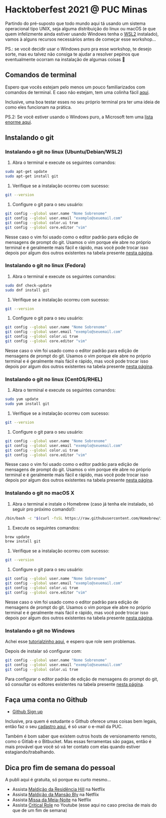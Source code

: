 # Hacktoberfest 2021 @ PUC Minas

Partindo do pré-suposto que todo mundo aqui tá usando um sistema operacional tipo UNIX, seja alguma distribuição do linux ou macOS (e que quem infelizmente ainda estiver usando Windows tenha o [WSL2](https://ubunlog.com/pt/wsl-como-instalar-y-usar-el-susbistema-ubuntu-en-windows-10/) instalado), vamos à alguns recursos necessários antes de começar esse workshop...

PS.: se você decidir usar o Windows puro pra esse workshop, te desejo sorte, mas eu talvez não consiga te ajudar a resolver pepinos que eventualmente ocorram na instalação de algumas coisas 🤷

## Comandos de terminal

Espero que vocês estejam pelo menos um pouco familiarizados com comandos de terminal. E caso não estejam, tem uma colinha fácil [aqui](https://www.hostinger.com.br/tutoriais/comandos-linux).

Inclusive, uma boa testar esses no seu próprio terminal pra ter uma ideia de como eles funcionam na prática.

PS.2: Se você estiver usando o Windows puro, a Microsoft tem uma [lista enorme aqui](https://docs.microsoft.com/pt-br/windows-server/administration/windows-commands/windows-commands).

## Instalando o git

### Instalando o git no linux (Ubuntu/Debian/WSL2)

1. Abra o terminal e execute os seguintes comandos:

```bash
sudo apt-get update
sudo apt-get install git
```

1. Verifique se a instalação ocorreu com sucesso:

```bash
git --version
```

1. Configure o git para o seu usuário:

```bash
git config --global user.name "Nome Sobrenome"
git config --global user.email "exemplo@seuemail.com"
git config --global color.ui true
git config --global core.editor "vim"
```

Nesse caso o vim foi usado como o editor padrão para edição de mensagens de prompt do git. Usamos o vim porque ele abre no próprio terminal e é geralmente mais fácil e rápido, mas você pode trocar isso depois por algum dos outros existentes na tabela presente [nesta página](https://www.atlassian.com/br/git/tutorials/setting-up-a-repository/git-config).

### Instalando o git no linux (Fedora)

1. Abra o terminal e execute os seguintes comandos:

```bash
sudo dnf check-update
sudo dnf install git
```

1. Verifique se a instalação ocorreu com sucesso:

```bash
git --version
```

1. Configure o git para o seu usuário:

```bash
git config --global user.name "Nome Sobrenome"
git config --global user.email "exemplo@seuemail.com"
git config --global color.ui true
git config --global core.editor "vim"
```

Nesse caso o vim foi usado como o editor padrão para edição de mensagens de prompt do git. Usamos o vim porque ele abre no próprio terminal e é geralmente mais fácil e rápido, mas você pode trocar isso depois por algum dos outros existentes na tabela presente [nesta página](https://www.atlassian.com/br/git/tutorials/setting-up-a-repository/git-config).

### Instalando o git no linux (CentOS/RHEL)

1. Abra o terminal e execute os seguintes comandos:

```bash
sudo yum update
sudo yum install git
```

1. Verifique se a instalação ocorreu com sucesso:

```bash
git --version
```

1. Configure o git para o seu usuário:

```bash
git config --global user.name "Nome Sobrenome"
git config --global user.email "exemplo@seuemail.com"
git config --global color.ui true
git config --global core.editor "vim"
```

Nesse caso o vim foi usado como o editor padrão para edição de mensagens de prompt do git. Usamos o vim porque ele abre no próprio terminal e é geralmente mais fácil e rápido, mas você pode trocar isso depois por algum dos outros existentes na tabela presente [nesta página](https://www.atlassian.com/br/git/tutorials/setting-up-a-repository/git-config).

### Instalando o git no macOS X

1. Abra o terminal e instale o Homebrew (caso já tenha ele instalado, só seguir pro próximo comando!):

```bash
/bin/bash -c "$(curl -fsSL https://raw.githubusercontent.com/Homebrew/install/HEAD/install.sh)"
```

1. Execute os seguintes comandos:

```bash
brew update
brew install git
```

1. Verifique se a instalação ocorreu com sucesso:

```bash
git --version
```

1. Configure o git para o seu usuário:

```bash
git config --global user.name "Nome Sobrenome"
git config --global user.email "exemplo@seuemail.com"
git config --global color.ui true
git config --global core.editor "vim"
```

Nesse caso o vim foi usado como o editor padrão para edição de mensagens de prompt do git. Usamos o vim porque ele abre no próprio terminal e é geralmente mais fácil e rápido, mas você pode trocar isso depois por algum dos outros existentes na tabela presente [nesta página](https://www.atlassian.com/br/git/tutorials/setting-up-a-repository/git-config).

### Instalando o git no Windows

Achei esse [tutorialzinho aqui](https://dicasdeprogramacao.com.br/como-instalar-o-git-no-windows/), e espero que role sem problemas.

Depois de instalar só configurar com:
```bash
git config --global user.name "Nome Sobrenome"
git config --global user.email "exemplo@seuemail.com"
git config --global color.ui true
```

Para configurar o editor padrão de edição de mensagens do prompt do git, só consultar os editores existentes na tabela presente [nesta página](https://www.atlassian.com/br/git/tutorials/setting-up-a-repository/git-config).

## Faça uma conta no Github

- [Github Sign up](https://github.com/signup)

Inclusive, pra quem é estudante o Github oferece umas coisas bem legais, então faz o seu [cadastro aqui](https://education.github.com/pack), é só usar o e-mail da PUC.

Também é bom saber que existem outros hosts de versionamento remoto, como o Gitlab e o Bitbucket. Mas essas ferramentas são pagas, então é mais provável que você só vá ter contato com elas quando estiver estagiando/trabalhando.

## Dica pro fim de semana do pessoal

A publi aqui é gratuita, só porque eu curto mesmo...

- Assista [Maldição da Residência Hill](https://www.netflix.com/br/title/80189221) na Netflix
- Assista [Maldição da Mansão Bly](https://www.netflix.com/br/title/81237854) na Netflix
- Assista [Missa da Meia-Noite](https://www.netflix.com/br/title/81083626) na Netflix
- Assista [Critical Role](https://www.youtube.com/playlist?list=PL1tiwbzkOjQxD0jjAE7PsWoaCrs0EkBH2) no Youtube (esse aqui no caso precisa de mais do que de um fim de semana)
